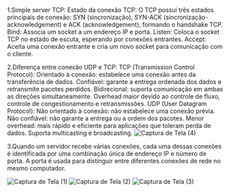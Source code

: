 1.Simple server TCP:
Estado da conexão TCP: O TCP possui três estados principais de conexão: SYN (sincronização), SYN-ACK (sincronização-acknowledgement) e ACK (acknowledgement), formando o handshake TCP.
Bind: Associa um socket a um endereço IP e porta.
Listen: Coloca o socket TCP no estado de escuta, esperando por conexões entrantes.
Accept: Aceita uma conexão entrante e cria um novo socket para comunicação com o cliente.

2.Diferença entre conexão UDP e TCP:
TCP (Transmission Control Protocol):
Orientado à conexão: estabelece uma conexão antes da transferência de dados.
Confiável: garante a entrega ordenada dos dados e retransmite pacotes perdidos.
Bidirecional: suporta comunicação em ambas as direções simultaneamente.
Overhead maior devido ao controle de fluxo, controle de congestionamento e retransmissões.
UDP (User Datagram Protocol):
Não orientado à conexão: não estabelece uma conexão prévia.
Não confiável: não garante a entrega ou a ordem dos pacotes.
Menor overhead: mais rápido e eficiente para aplicações que toleram perda de dados.
Suporta multicasting e broadcasting.
![Captura de Tela (4)](https://github.com/felipengeletrica/Fundatec-2024-Aula-Socket/assets/130003743/b18ec754-acb8-4606-a775-59665155ef0a)

3.Quando um servidor recebe várias conexões, cada uma dessas conexões é identificada por uma combinação única de endereço IP e número de porta. A porta é usada para distinguir entre diferentes conexões de rede no mesmo computador.

![Captura de Tela (1)](https://github.com/felipengeletrica/Fundatec-2024-Aula-Socket/assets/130003743/16308d35-1d7f-4d68-b93e-ebd4d250aec9)
![Captura de Tela (2)](https://github.com/felipengeletrica/Fundatec-2024-Aula-Socket/assets/130003743/2a7706f8-f9d4-4864-994e-aea5f61c9ed9)
![Captura de Tela (3)](https://github.com/felipengeletrica/Fundatec-2024-Aula-Socket/assets/130003743/f13c2335-39eb-4349-b061-5fb49a83b8a5)

